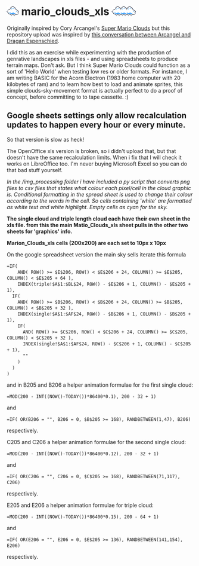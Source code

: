 # ![](https://github.com/albertious/mario_clouds_xls/blob/main/img_processing/single.png) mario_clouds_xls ![](https://github.com/albertious/mario_clouds_xls/blob/main/img_processing/triple.png)

Originally inspired by Cory Arcangel's [Super Mario Clouds](https://en.wikipedia.org/wiki/Super_Mario_Clouds) but this repository upload was inspired by [this conversation between Arcangel and Dragan Espenschied](https://www.youtube.com/watch?v=xO8sBle8yrE).

I did this as an exercise while experimenting with the production of genrative landscapes in xls files - and using spreadsheets to produce terrain maps. Don't ask. But I think Super Mario Clouds could function as a sort of 'Hello World' when testing low res or older formats. For instance, I am writing BASIC for the Acorn Electron (1983 home computer with 20 kilobytes of ram) and to learn how best to load and animate sprites, this simple clouds-sky-movement format is actually perfect to do a proof of concept, before committing to to tape cassette. :)

## Google sheets settings only allow recalculation updates to happen every hour or every minute. 
So that version is slow as heck!

The OpenOffice xls version is broken, so i didn't upload that, but that doesn't have the same recalculation limits. When i fix that I will check it works on LibreOffice too. I'm never buying Microsoft Excel so you can do that bad stuff yourself.

*In the /img_processing folder i have included a py script that converts png files to csv files that states what colour each pixel/cell in the cloud graphic is. Conditional formatting in the spread sheet is used to change their colour according to the words in the cell. So cells containing 'white' are formatted as white text and white highlight. Empty cells as cyan for the sky.*

**The single cloud and triple length cloud each have their own sheet in the xls file. from this the main Matio_Clouds_xls sheet pulls in the other two sheets for 'graphics'  info.**

**Marion_Clouds_xls cells (200x200) are each set to 10px x 10px**

On the google spreadsheet version the main sky sells iterate this formula
```
=IF(
    AND( ROW() >= $E$206, ROW() < $E$206 + 24, COLUMN() >= $E$205, COLUMN() < $E$205 + 64 ),
    INDEX(triple!$A$1:$BL$24, ROW() - $E$206 + 1, COLUMN() - $E$205 + 1),
  IF(
    AND( ROW() >= $B$206, ROW() < $B$206 + 24, COLUMN() >= $B$205, COLUMN() < $B$205 + 32 ),
    INDEX(single!$A$1:$AF$24, ROW() - $B$206 + 1, COLUMN() - $B$205 + 1),
    IF(
      AND( ROW() >= $C$206, ROW() < $C$206 + 24, COLUMN() >= $C$205, COLUMN() < $C$205 + 32 ),
      INDEX(single!$A$1:$AF$24, ROW() - $C$206 + 1, COLUMN() - $C$205 + 1),
      ""
    )
  )
)
```

and in 
B205 and B206 a helper animation formulae for the first single cloud:
```
=MOD(200 - INT((NOW()-TODAY())*86400*0.1), 200 - 32 + 1)
```
and
```
=IF( OR(B206 = "", B206 = 0, $B$205 >= 168), RANDBETWEEN(1,47), B206)
```
respectively.


C205 and C206 a helper animation formulae for the second single cloud:
```
=MOD(200 - INT((NOW()-TODAY())*86400*0.12), 200 - 32 + 1)
```
and
```
=IF( OR(C206 = "", C206 = 0, $C$205 >= 168), RANDBETWEEN(71,117), C206)
```
respectively.


E205 and E206 a helper animation formulae for triple cloud:
```
=MOD(200 - INT((NOW()-TODAY())*86400*0.15), 200 - 64 + 1)
```
and
```
=IF( OR(E206 = "", E206 = 0, $E$205 >= 136), RANDBETWEEN(141,154), E206)
```
respectively.

